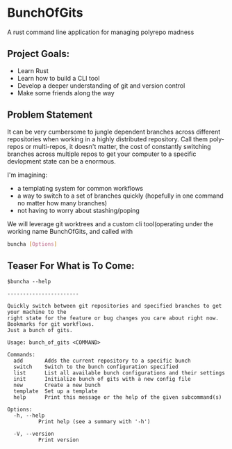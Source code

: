 # BunchOfGits
A rust command line application for managing polyrepo madness


## Project Goals:
- Learn Rust
- Learn how to build a CLI tool
- Develop a deeper understanding of git and version control
- Make some friends along the way

## Problem Statement
It can be very cumbersome to jungle dependent branches across different repositories when working in a highly distributed repository.
Call them poly-repos or multi-repos, it doesn't matter, the cost of constantly switching branches across multiple repos to get your computer to a specific devlopment state can be a enormous. 

I'm imagining:
- a templating system for common workflows
- a way to switch to a set of branches quickly (hopefully in one command no matter how many branches)
- not having to worry about stashing/poping


We will leverage git worktrees and a custom cli tool(operating under the working name BunchOfGits, and called with
``` bash 
buncha [Options] 
```



## Teaser For What is To Come: 

```
$buncha --help

-----------------------

Quickly switch between git repositories and specified branches to get your machine to the
right state for the feature or bug changes you care about right now. Bookmarks for git workflows.
Just a bunch of gits.

Usage: bunch_of_gits <COMMAND>

Commands:
  add       Adds the current repository to a specific bunch
  switch    Switch to the bunch configuration specified
  list      List all available bunch configurations and their settings
  init      Initialize bunch of gits with a new config file
  new       Create a new bunch
  template  Set up a template
  help      Print this message or the help of the given subcommand(s)

Options:
  -h, --help
          Print help (see a summary with '-h')

  -V, --version
          Print version

```
